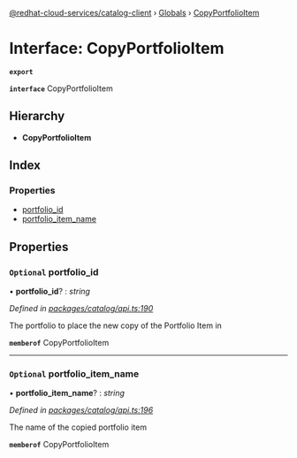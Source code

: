 [@redhat-cloud-services/catalog-client](../README.md) › [Globals](../globals.md) › [CopyPortfolioItem](copyportfolioitem.md)

# Interface: CopyPortfolioItem

**`export`** 

**`interface`** CopyPortfolioItem

## Hierarchy

* **CopyPortfolioItem**

## Index

### Properties

* [portfolio_id](copyportfolioitem.md#optional-portfolio_id)
* [portfolio_item_name](copyportfolioitem.md#optional-portfolio_item_name)

## Properties

### `Optional` portfolio_id

• **portfolio_id**? : *string*

*Defined in [packages/catalog/api.ts:190](https://github.com/leSamo/javascript-clients/blob/master/packages/catalog/api.ts#L190)*

The portfolio to place the new copy of the Portfolio Item in

**`memberof`** CopyPortfolioItem

___

### `Optional` portfolio_item_name

• **portfolio_item_name**? : *string*

*Defined in [packages/catalog/api.ts:196](https://github.com/leSamo/javascript-clients/blob/master/packages/catalog/api.ts#L196)*

The name of the copied portfolio item

**`memberof`** CopyPortfolioItem
